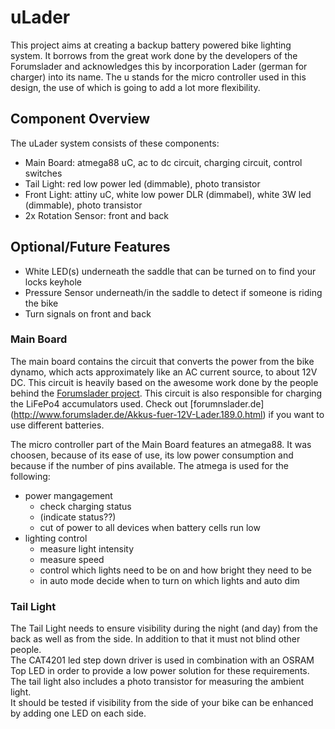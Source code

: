 # uLader #

This project aims at creating a backup battery powered bike
lighting system.
It borrows from the great work done by the developers of the
Forumslader and acknowledges this by incorporation
Lader (german for charger) into its name.
The u stands for the micro controller used in this design,
the use of which is going to add a lot more flexibility.

## Component Overview ##

The uLader system consists of these components:
* Main Board: atmega88 uC, ac to dc circuit, charging circuit, 
control switches
* Tail Light: red low power led (dimmable), photo transistor
* Front Light: attiny uC, white low power DLR (dimmabel), white 3W led 
(dimmable), photo transistor
* 2x Rotation Sensor: front and back

## Optional/Future Features ##
* White LED(s) underneath the saddle that can be turned on to find your locks
keyhole
* Pressure Sensor underneath/in the saddle to detect if someone is riding the
bike
* Turn signals on front and back

### Main Board ###

The main board contains the circuit that converts the power from the bike
dynamo, which acts approximately like an AC current source, to about 12V DC.
This circuit is heavily based on the awesome work done by the people behind
the [Forumslader project](forumslader.de).
This circuit is also responsible for charging the LiFePo4 accumulators used.
Check out [forumnslader.de]
(http://www.forumslader.de/Akkus-fuer-12V-Lader.189.0.html) if you want to use
different batteries.

The micro controller part of the Main Board features an atmega88. It was choosen,
because of its ease of use, its low power consumption and because if the number
of pins available.
The atmega is used for the following:
* power mangagement
    * check charging status
    * (indicate status??)
    * cut of power to all devices when battery cells run low
* lighting control
    * measure light intensity
    * measure speed
    * control which lights need to be on and how bright they need to be
    * in auto mode decide when to turn on which lights and auto dim

### Tail Light ####

The Tail Light needs to ensure visibility during the night (and day) from the 
back as well as from the side. In addition to that it must not blind other 
people.  
The CAT4201 led step down driver is used in combination with an OSRAM Top LED
in order to provide a low power solution for these requirements. The tail
light also includes a photo transistor for measuring the ambient light.  
It should be tested if visibility from the side of your bike can be enhanced
by adding one LED on each side.
